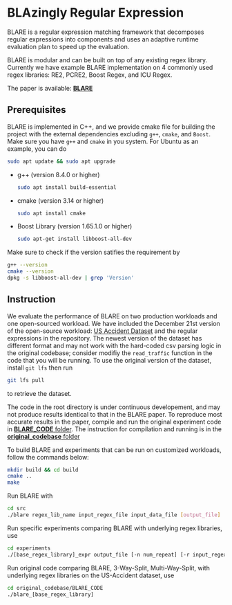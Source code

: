 # BLAzingly Regular Expression

BLARE is a regular expression matching framework that decomposes regular expressions into components and uses an adaptive runtime evaluation plan to speed up the evaluation.

BLARE is modular and can be built on top of any existing regex library. Currently we have example BLARE implementation on 4 commonly used regex libraries: RE2, PCRE2, Boost Regex, and ICU Regex.

The paper is available: [**BLARE**](https://github.com/mush-zhang/Blare/tree/main/BLARE.pdf)

## Prerequisites

BLARE is implemented in C++, and we provide cmake file for building the project with the external dependencies excluding `g++`, `cmake`, and `Boost`. Make sure you have `g++` and `cmake` in you system. For Ubuntu as an example, you can do

```bash
sudo apt update && sudo apt upgrade
```

- g++ (version 8.4.0 or higher)
  
    ```bash
    sudo apt install build-essential
    ```

- cmake (version 3.14 or higher)

    ```bash
    sudo apt install cmake
    ```

- Boost Library (version 1.65.1.0 or higher)
  
    ```bash
    sudo apt-get install libboost-all-dev
    ```

Make sure to check if the version satifies the requirement by

```bash
g++ --version
cmake --version
dpkg -s libboost-all-dev | grep 'Version'
```

## Instruction

We evaluate the performance of BLARE on two production workloads and one open-sourced workload. We have included the December 21st version of the open-source workload: [US Accident Dataset](https://www.kaggle.com/datasets/sobhanmoosavi/us-accidents) and the regular expressions in the repository. The newest version of the dataset has different format and may not work with the hard-coded csv parsing logic in the original codebase; consider modifiy the `read_traffic` function in the code that you will be running. To use the original version of the dataset, install `git lfs` then run

```bash
git lfs pull
```

to retrieve the dataset.


The code in the root directory is under continuous developement, and may not produce results identical to that in the BLARE paper. To reproduce most accurate results in the paper, compile and run the original experiment code in [**BLARE_CODE** folder](https://github.com/mush-zhang/Blare/tree/main/original_codebase/BLARE_CODE). The instruction for compilation and running is in the [**original_codebase** folder](https://github.com/mush-zhang/Blare/tree/main/original_codebase)

To build BLARE and experiments that can be run on customized workloads, follow the commands below:

```bash
mkdir build && cd build
cmake ..
make
```

Run BLARE with

```bash
cd src
./blare regex_lib_name input_regex_file input_data_file [output_file]
```

Run specific experiments comparing BLARE with underlying regex libraries, use

```bash
cd experiments
./[base_regex_library]_expr output_file [-n num_repeat] [-r input_regex_file] [-d input_data_file]
```

Run original code comparing BLARE, 3-Way-Split, Multi-Way-Split, with underlying regex libraries on the US-Accident dataset, use

```bash
cd original_codebase/BLARE_CODE
./blare_[base_regex_library]
```
